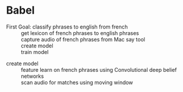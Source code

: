 # Babel

<dl>
  <dt>First Goal: classify phrases to english from french</dt>
  <dd>get lexicon of french phrases to english phrases</dd>
  <dd>capture audio of french phrases from Mac say tool</dd>
  <dd>create model</dd>
  <dd>train model</dd>
</dl>

<dl>
<dt>create model</dt>
<dd>feature learn on french phrases using Convolutional deep belief networks</dd>
<dd>scan audio for matches using moving window</dd>
</dl>

